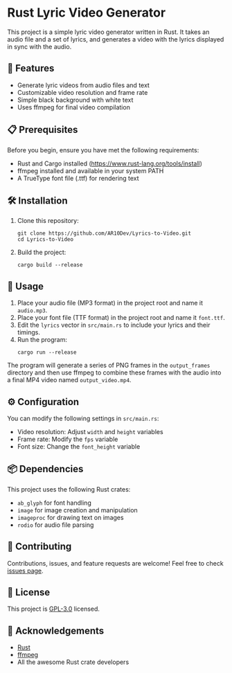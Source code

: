 # Rust Lyric Video Generator

This project is a simple lyric video generator written in Rust. It takes an audio file and a set of lyrics, and generates a video with the lyrics displayed in sync with the audio.

## 🚀 Features

- Generate lyric videos from audio files and text
- Customizable video resolution and frame rate
- Simple black background with white text
- Uses ffmpeg for final video compilation

## 📋 Prerequisites

Before you begin, ensure you have met the following requirements:

- Rust and Cargo installed (https://www.rust-lang.org/tools/install)
- ffmpeg installed and available in your system PATH
- A TrueType font file (.ttf) for rendering text

## 🛠️ Installation

1. Clone this repository:
   ```
   git clone https://github.com/AR10Dev/Lyrics-to-Video.git
   cd Lyrics-to-Video
   ```

2. Build the project:
   ```
   cargo build --release
   ```

## 📝 Usage

1. Place your audio file (MP3 format) in the project root and name it `audio.mp3`.
2. Place your font file (TTF format) in the project root and name it `font.ttf`.
3. Edit the `lyrics` vector in `src/main.rs` to include your lyrics and their timings.
4. Run the program:
   ```
   cargo run --release
   ```

The program will generate a series of PNG frames in the `output_frames` directory and then use ffmpeg to combine these frames with the audio into a final MP4 video named `output_video.mp4`.

## ⚙️ Configuration

You can modify the following settings in `src/main.rs`:

- Video resolution: Adjust `width` and `height` variables
- Frame rate: Modify the `fps` variable
- Font size: Change the `font_height` variable

## 📦 Dependencies

This project uses the following Rust crates:

- `ab_glyph` for font handling
- `image` for image creation and manipulation
- `imageproc` for drawing text on images
- `rodio` for audio file parsing

## 🤝 Contributing

Contributions, issues, and feature requests are welcome! Feel free to check [issues page](https://github.com/AR10Dev/Lyrics-to-Video/issues).

## 📜 License

This project is [GPL-3.0](https://choosealicense.com/licenses/gpl-3.0/) licensed.

## 🙏 Acknowledgements

- [Rust](https://www.rust-lang.org/)
- [ffmpeg](https://ffmpeg.org/)
- All the awesome Rust crate developers